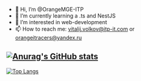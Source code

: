 - 👋 Hi, I’m @OrangeMGE-ITP
- 🌱 I’m currently learning a .ts and NestJS
- 👀 I’m interested in web-development
- 📫 How to reach me: vitalij.volkov@itp-it.com or orangeitracers@yandex.ru

[![Anurag's GitHub stats](https://github-readme-stats.vercel.app/api?username=OrangeMGE-ITP)](https://github.com/anuraghazra/github-readme-stats)
-
[![Top Langs](https://github-readme-stats.vercel.app/api/top-langs/?username=OrangeMGE-ITP&langs_count=8)](https://github.com/anuraghazra/github-readme-stats)


<!--
**OrangeMGE-ITP/OrangeMGE-ITP** is a ✨ _special_ ✨ repository because its `README.md` (this file) appears on your GitHub profile.

Here are some ideas to get you started:

- 
- 🌱 I’m currently learning ...
- 👯 I’m looking to collaborate on ...
- 🤔 I’m looking for help with ...
- 💬 Ask me about ...
- 📫 How to reach me: ...
- 😄 Pronouns: ...
- ⚡ Fun fact: ...
-->
